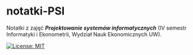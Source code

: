 # notatki-PSI
Notatki z zajęć ***Projektowanie systemów informatycznych*** (IV semestr Informatyki i Ekonometrii, Wydział Nauk Ekonomicznych UW).

[![License: MIT](https://img.shields.io/badge/License-MIT-yellow.svg)](https://opensource.org/licenses/MIT)
